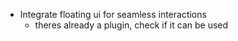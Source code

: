   - Integrate floating ui for seamless interactions
    - theres already a plugin, check if it can be used 
    